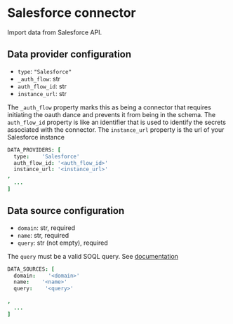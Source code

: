 # Salesforce connector

Import data from Salesforce API.

## Data provider configuration

* `type`: `"Salesforce"`
* `_auth_flow`: str
* `auth_flow_id`: str
* `instance_url`: str



The `_auth_flow` property marks this as being a connector that requires initiating the oauth dance and prevents it from being in the schema.
The `auth_flow_id` property is like an identifier that is used to identify the secrets associated with the connector.
The `instance_url` property is the url of your Salesforce instance


```coffee
DATA_PROVIDERS: [
  type:    'Salesforce'
  auth_flow_id: '<auth_flow_id>'
  instance_url: '<instance_url>'
,
  ...
]
```


## Data source configuration

* `domain`: str, required
* `name`: str, required
* `query`: str (not empty), required

The `query` must be a valid SOQL query. See [documentation](https://developer.salesforce.com/docs/atlas.en-us.soql_sosl.meta/soql_sosl/sforce_api_calls_soql_sosl_intro.htm)

```coffee
DATA_SOURCES: [
  domain:    '<domain>'
  name:    '<name>'
  query:    '<query>'

,
  ...
]
```
